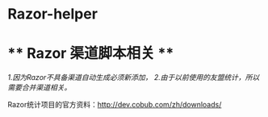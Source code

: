 Razor-helper
============
# ** Razor 渠道脚本相关 ** #
*1.因为Razor不具备渠道自动生成必须新添加，*
*2.由于以前使用的友盟统计，所以需要合并渠道相关。*

Razor统计项目的官方资料：http://dev.cobub.com/zh/downloads/

